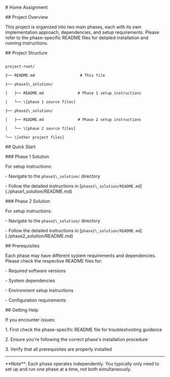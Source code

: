 \# Home Assignment



\## Project Overview



This project is organized into two main phases, each with its own implementation approach, dependencies, and setup requirements. Please refer to the phase-specific README files for detailed installation and running instructions.



\## Project Structure



```

project-root/

├── README.md                    # This file

├── phase1\_solution/

│   ├── README.md               # Phase 1 setup instructions

│   └── \[phase 1 source files]

├── phase2\_solution/

│   ├── README.md               # Phase 2 setup instructions

│   └── \[phase 2 source files]

└── \[other project files]

```



\## Quick Start



\### Phase 1 Solution

For setup instructions:

\- Navigate to the `phase1\_solution/` directory

\- Follow the detailed instructions in \[`phase1\_solution/README.md`](./phase1\_solution/README.md)



\### Phase 2 Solution

For setup instructions:

\- Navigate to the `phase2\_solution/` directory  

\- Follow the detailed instructions in \[`phase2\_solution/README.md`](./phase2\_solution/README.md)



\## Prerequisites



Each phase may have different system requirements and dependencies. Please check the respective README files for:

\- Required software versions

\- System dependencies

\- Environment setup instructions

\- Configuration requirements



\## Getting Help



If you encounter issues:

1\. First check the phase-specific README file for troubleshooting guidance

2\. Ensure you're following the correct phase's installation procedure

3\. Verify that all prerequisites are properly installed



---



\*\*Note\*\*: Each phase operates independently. You typically only need to set up and run one phase at a time, not both simultaneously.

